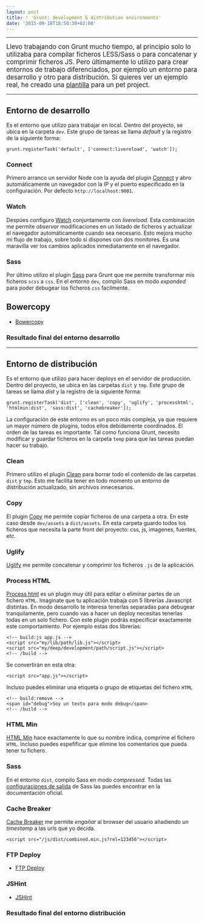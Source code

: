 ```yaml
---
layout: post
title: ! 'Grunt: development & distribution environments'
date: '2015-09-18T18:50:30+02:00'
---
```


***

<big>Llevo trabajando con Grunt mucho tiempo, al principio solo lo utilizaba para compilar ficheros LESS/Sass o para concatenar y comprimir ficheros JS. Pero últimamente lo utilizo para crear entornos de trabajo diferenciados, por ejemplo un entorno para desarrollo y otro para distribución. Si quieres ver un ejemplo real, he creado una [plantilla](https://github.com/brunogarcia/panda/blob/master/Gruntfile.js) para un pet project.</big>

***

## Entorno de desarrollo

Es el entorno que utilizo para trabajar en local. Dentro del proyecto, se ubica en la carpeta <code>dev</code>. Este grupo de tareas se llama 
_default_ y la registro de la siguiente forma:

	grunt.registerTask('default', ['connect:livereload', 'watch']);

### Connect

Primero arranco un servidor Node con la ayuda del plugin [Connect](https://github.com/gruntjs/grunt-contrib-connect) y abro automáticamente un navegador con la IP y el puerto especificado en la configuración. Por defecto <code>http://localhost:9001</code>.

### Watch

Despúes configuro [Watch](https://www.npmjs.com/package/grunt-contrib-watch) conjuntamente con _livereload_. Esta combinación me permite _observar_ modificaciones en un listado de ficheros y actualizar el navegador automáticamente cuando sea necesario. Esto mejora mucho mi flujo de trabajo, sobre todo si dispones con dos monitores. Es una maravilla ver los cambios aplicados inmediatamente en el navegador.

### Sass

Por último utilizo el plugin [Sass](https://www.npmjs.com/package/grunt-contrib-sass) para Grunt que me permite transformar mis ficheros <code>scss</code> a <code>css</code>. En el entorno <code>dev</code>, compilo Sass en modo _expanded_ para poder debugear los ficheros <code>css</code> facilmente.

## Bowercopy

* [Bowercopy](https://www.npmjs.com/package/grunt-bowercopy)

### Resultado final del entorno desarrollo

<script src="https://gist.github.com/brunogarcia/8e8c22869452b144c765.js"></script>

***

## Entorno de distribución

Es el entorno que utilizo para hacer deploys en el servidor de producción. Dentro del proyecto, se ubica en las carpetas <code>dist</code> y <code>tmp</code>. Este grupo de tareas se llama _dist_ y la registro de la siguiente forma:

	grunt.registerTask('dist', ['clean', 'copy', 'uglify', 'processhtml', 'htmlmin:dist', 'sass:dist', 'cachebreaker']);

La configuración de este entorno es un poco más compleja, ya que requiere un mayor número de plugins, todos ellos debidamente coordinados. 
El orden de las tareas es importante. Tal como funciona Grunt, necesito modificar y guardar ficheros en la carpeta <code>temp</code> para que las tareas puedan hacer su trabajo.

### Clean

Primero utilizo el plugin [Clean](https://github.com/gruntjs/grunt-contrib-clean) para borrar todo el contenido de las carpetas <code>dist</code> y <code>tmp</code>. Esto me facilita tener en todo momento un entorno de distribución actualizado, sin archivos innecesarios.

### Copy

El plugin [Copy](https://github.com/gruntjs/grunt-contrib-copy) me permite copiar ficheros de una carpeta a otra. En este caso desde <code>dev/assets</code> a <code>dist/assets</code>. En esta carpeta guardo todos los ficheros que necesita la parte front del proyecto: css, js, imagenes, fuentes, etc.

### Uglify

[Uglify](https://github.com/gruntjs/grunt-contrib-uglify) me permite concatenar y comprimir los ficheros <code>.js</code> de la aplicación. 

### Process HTML

[Process html](https://www.npmjs.com/package/grunt-processhtml) es un plugin muy útil para editar o eliminar partes de un fichero <code>HTML</code>. Imaginate que tu aplicación trabaja con 5 librerías Javascript distintas. En modo desarrollo te interesa tenerlas separadas para debugear tranquilamente, pero cuando vas a hacer un deploy necesitas tenerlas todas en un solo fichero. 
Con este plugin podrás especificar exactamente este comportamiento. Por ejemplo estas dos librerías:

	<!-- build:js app.js -->
	<script src="my/lib/path/lib.js"></script>
	<script src="my/deep/development/path/script.js"></script>
	<!-- /build -->
	 
Se convertirán en esta otra:

	<script src="app.js"></script>

Incluso puedes eliminar una etiqueta o grupo de etiquetas del fichero <code>HTML</code>

	<!-- build:remove -->
	<span id="debug">Soy un texto para modo debug</span>
	<!-- /build -->

### HTML Min

[HTML Min](https://github.com/gruntjs/grunt-contrib-htmlmin) hace exactamente lo que su nombre indica, comprime el fichero <code>HTML</code>. Incluso puedes espefificar que elimine los comentarios que pueda tener tu fichero.

### Sass

 En el entorno <code>dist</code>, compilo Sass en modo _compressed_. Todas las [configuraciones de salida](http://sass-lang.com/documentation/file.SASS_REFERENCE.html#output_style) de Sass las puedes encontrar en la documentación oficial.


### Cache Breaker

[Cache Breaker](https://www.npmjs.com/package/grunt-cache-breaker) me permite _engañar_ al browser del usuario añadiendo un _timestamp_ a las urls que yo decida.

	<script src="/js/dist/combined.min.js?rel=123456"></script>

### FTP Deploy

* [FTP Deploy](https://github.com/zonak/grunt-ftp-deploy)

### JSHint

* [JSHint](https://github.com/gruntjs/grunt-contrib-jshint)

### Resultado final del entorno distribución

<script src="https://gist.github.com/brunogarcia/4606f98a9f6a4b4dd001.js"></script>

